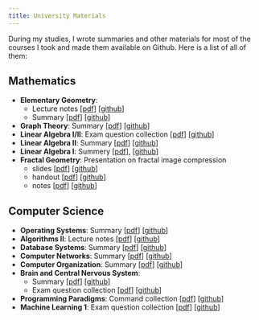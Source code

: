 ```yaml
---
title: University Materials
---
```


During my studies, I wrote summaries and other materials for most of the courses I took and made them available on Github. Here is a list of all of them:

## Mathematics

- **Elementary Geometry**:
  - Lecture notes [[pdf](https://github.com/jens-ox/elementare-geometrie/raw/master/main.pdf)] [[github](https://github.com/jens-ox/elementare-geometrie)]
  - Summary [[pdf](https://github.com/jens-ox/elementare-geometrie/raw/master/main.pdf)] [[github](https://github.com/jens-ox/elementare-geometrie/)]
- **Graph Theory**: Summary [[pdf](https://github.com/jens-ox/graph-theory-summary/raw/master/main.pdf)] [[github](https://github.com/jens-ox/graph-theory-summary)]
- **Linear Algebra I/II**: Exam question collection [[pdf](https://github.com/jens-ox/Klausuraufgaben-LA/raw/master/main.pdf)] [[github](https://github.com/jens-ox/Klausuraufgaben-LA)]
- **Linear Algebra II**: Summary [[pdf](https://github.com/jens-ox/Zusammenfassung-LA2/raw/master/Zusammenfassung-LA2.pdf)] [[github](https://github.com/jens-ox/Zusammenfassung-LA2)]
- **Linear Algebra I**: Summery [[pdf](https://github.com/jens-ox/Zusammenfassung-LA1/raw/master/Zusammenfassung-LA1.pdf)], [[github](https://github.com/jens-ox/Zusammenfassung-LA1)]
- **Fractal Geometry**: Presentation on fractal image compression
  - slides [[pdf](https://github.com/jens-ox/fractals-slides/raw/master/slides.pdf)] [[github](https://github.com/jens-ox/fractals-slides/)]
  - handout [[pdf](https://github.com/jens-ox/fractals-handout/raw/master/handout.pdf)] [[github](https://github.com/jens-ox/fractals-handout/)]
  - notes [[pdf](https://github.com/jens-ox/fractals-notes/raw/master/notes.pdf)] [[github](https://github.com/jens-ox/fractals-notes/)]

## Computer Science

- **Operating Systems**: Summary [[pdf](https://github.com/jens-ox/OS/raw/master/main.pdf)] [[github](https://github.com/jens-ox/OS)]
- **Algorithms II**: Lecture notes [[pdf](https://github.com/jens-ox/AlgoII-Skript/raw/master/main.pdf)] [[github](https://github.com/jens-ox/AlgoII-Skript)]
- **Database Systems**: Summary [[pdf](https://github.com/jens-ox/DBS/raw/master/main.pdf)] [[github](https://github.com/jens-ox/DBS)]
- **Computer Networks**: Summary [[pdf](https://github.com/jens-ox/RN-2/raw/master/main.pdf)] [[github](https://github.com/jens-ox/RN-2)]
- **Computer Organization**: Summary [[pdf](https://github.com/jens-ox/RO/raw/master/Zusammenfassung-RO.pdf)] [[github](https://github.com/jens-ox/RO)]
- **Brain and Central Nervous System**:
  - Summary [[pdf](https://github.com/jens-ox/gzns/raw/master/main.pdf)] [[github](https://github.com/jens-ox/gzns/)]
  - Exam question collection [[pdf](https://github.com/jens-ox/fragen-gzns/raw/master/main.pdf)] [[github](https://github.com/jens-ox/fragen-gzns/)]
- **Programming Paradigms**: Command collection [[pdf](https://github.com/jens-ox/propa/raw/master/main.pdf)] [[github](https://github.com/jens-ox/propa/)]
- **Machine Learning 1**: Exam question collection [[pdf](https://github.com/jens-ox/fragen-ml1/raw/master/main.pdf)] [[github](https://github.com/jens-ox/fragen-ml1/)]
